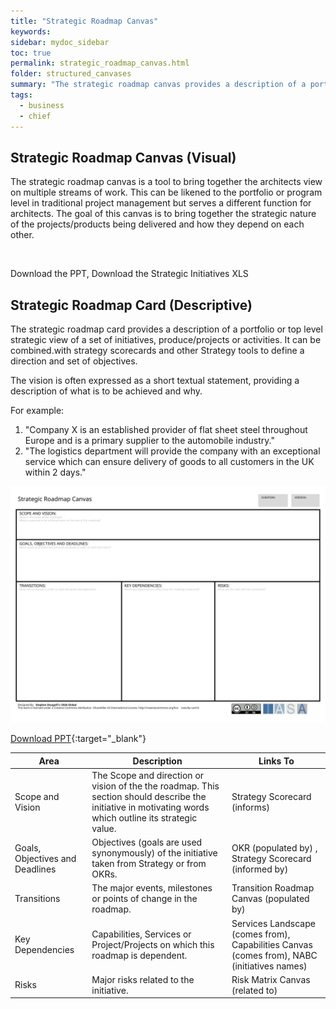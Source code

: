 ```yaml
---
title: "Strategic Roadmap Canvas"
keywords: 
sidebar: mydoc_sidebar
toc: true
permalink: strategic_roadmap_canvas.html
folder: structured_canvases
summary: "The strategic roadmap canvas provides a description of a portfolio or top level strategic view of a set of initiatives, produce/projects or activities."
tags: 
  - business
  - chief
---
```


## Strategic Roadmap Canvas (Visual)

The strategic roadmap canvas is a tool to bring together the architects view on multiple streams of work. This can be likened to the portfolio or program level in traditional project management but serves a different function for architects. The goal of this canvas is to bring together the strategic nature of the projects/products being delivered and how they depend on each other. 

![]()

Download the PPT, Download the Strategic Initiatives XLS

## Strategic Roadmap Card (Descriptive)

The strategic roadmap card provides a description of a portfolio or top level strategic view of a set of initiatives, produce/projects or activities. It can be combined.with strategy scorecards and other Strategy tools to define a direction and set of objectives.

The vision is often expressed as a short textual statement, providing a description of what is to be achieved and why.

For example:

1. "Company X is an established provider of flat sheet steel throughout Europe and is a primary supplier to the automobile industry."
2. "The logistics department will provide the company with an exceptional service which can ensure delivery of goods to all customers in the UK within 2 days."

![image001](media/strategic_roadmap_canvas001.svg)

[Download PPT](media/ppt/strategic_roadmap_canvas.ppt){:target="_blank"}

| Area                            | Description                                                                                                                                              | Links To                                                                                    |
| ------------------------------- | -------------------------------------------------------------------------------------------------------------------------------------------------------- | ------------------------------------------------------------------------------------------- |
| Scope and Vision                | The Scope and direction or vision of the the roadmap. This section should describe the initiative in motivating words which outline its strategic value. | Strategy Scorecard (informs)                                                                |
| Goals, Objectives and Deadlines | Objectives (goals are used synonymously) of the initiative taken from Strategy or from OKRs.                                                             | OKR (populated by) , Strategy Scorecard (informed by)                                       |
| Transitions                     | The major events, milestones or points of change in the roadmap.                                                                                         | Transition Roadmap Canvas (populated by)                                                    |
| Key Dependencies                | Capabilities, Services or Project/Projects on which this roadmap is dependent.                                                                           | Services Landscape (comes from), Capabilities Canvas (comes from), NABC (initiatives names) |
| Risks                           | Major risks related to the initiative.                                                                                                                   | Risk Matrix Canvas (related to)                                                             |